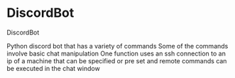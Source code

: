 # DiscordBot
DiscordBot

Python discord bot that has a variety of commands
Some of the commands involve basic chat manipulation
One function uses an ssh connection to an ip of a machine that can be specified or pre set
  and remote commands can be executed in the chat window
